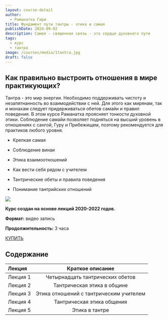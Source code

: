 ```yaml
---
layout: course-detail
author:
  - Раманатха Гири
title: Фундамент пути тантры - этика и самая
publishDate: 2024-09-02
description: Самая - священная связь - это сердце духовного пути
tags:
  - курс
  - тантра
image: /courses/media/1tantra.jpg
draft: false
---
```


## Как правильно выстроить отношения в мире практикующих?
Тантра - это мир энергии. Необходимо поддерживать чистоту и незапятнанность во взаимодействии с ней. Для этого как мирянам, так и монахам следует придерживаться обетов самайи и правил поведения. В этом курсе Раманатха проясняет тонкости духовной этики. Соблюдение самайи позволяет подняться на высший уровень в отношениях с сангой, Гуру и Прибежищем, поэтому рекомендуется для практиков любого уровня. 

- Крепкая самая
    
- Соблюдение винаи
    
- Этика взаимоотношений
    
- Как вести себя рядом с учителем
    
- Тантрические обеты и правила поведения
    
- Понимание тантрийских отношений

[![](https://s3.amazonaws.com/thinkific-import/971945%2FAn4Bd3CQaKGDODwfiAHD_posle_smert.jpg)](https://www.dattatreya.space?wvideo=mydzjoaa0m)

**Курс создан на основе лекций 2020-2022 годов.**

**Формат:** видео запись

**Продолжительность:** 3 часа

<div class="buy-link">

[КУПИТЬ](https://www.dattatreya.space/enroll/3233218)
</div>

## Содержание
| Лекция   |             Краткое описание             |
| :------- | :--------------------------------------: |
| Лекция 1 |     Четырнадцать тантрических обетов     |
| Лекция 2 |       Тантрическая этика в общине        |
| Лекция 3 | Этика отношений с тантрическим учителем |
| Лекция 4 |        Тантрическая этика общения        |
| Лекция 5 |              Этика в тантре              |

